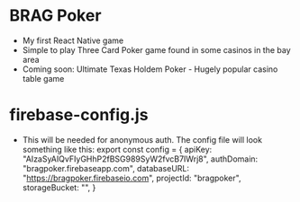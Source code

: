 # BRAG Poker
- My first React Native game
- Simple to play Three Card Poker game found in some casinos in the bay area
- Coming soon: Ultimate Texas Holdem Poker - Hugely popular casino table game

# firebase-config.js
- This will be needed for anonymous auth. The config file will look something like this:
export const config = {
    apiKey: "AIzaSyAIQvFIyGHhP2fBSG989SyW2fvcB7IWrj8",
    authDomain: "bragpoker.firebaseapp.com",
    databaseURL: "https://bragpoker.firebaseio.com",
    projectId: "bragpoker",
    storageBucket: "",
}
